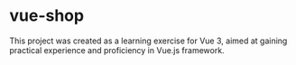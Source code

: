 # vue-shop

This project was created as a learning exercise for Vue 3, aimed at gaining practical experience and proficiency in Vue.js framework.
